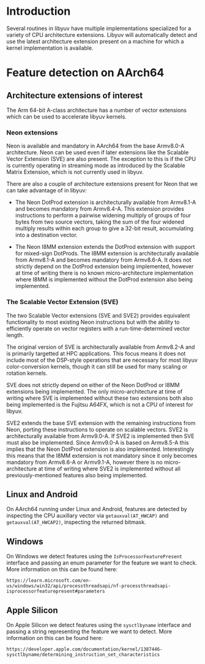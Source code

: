 # Introduction

Several routines in libyuv have multiple implementations specialized for a
variety of CPU architecture extensions. Libyuv will automatically detect and
use the latest architecture extension present on a machine for which a kernel
implementation is available.

# Feature detection on AArch64

## Architecture extensions of interest

The Arm 64-bit A-class architecture has a number of vector extensions which can
be used to accelerate libyuv kernels.

### Neon extensions

Neon is available and mandatory in AArch64 from the base Armv8.0-A
architecture. Neon can be used even if later extensions like the Scalable
Vector Extension (SVE) are also present. The exception to this is if the CPU is
currently operating in streaming mode as introduced by the Scalable Matrix
Extension, which is not currently used in libyuv.

There are also a couple of architecture extensions present for Neon that we can
take advantage of in libyuv:

* The Neon DotProd extension is architecturally available from Armv8.1-A and
  becomes mandatory from Armv8.4-A. This extension provides instructions to
  perform a pairwise widening multiply of groups of four bytes from two source
  vectors, taking the sum of the four widened multiply results within each
  group to give a 32-bit result, accumulating into a destination vector.

* The Neon I8MM extension extends the DotProd extension with support for
  mixed-sign DotProds. The I8MM extension is architecturally available from
  Armv8.1-A and becomes mandatory from Armv8.6-A. It does not strictly depend
  on the DotProd extension being implemented, however at time of writing there
  is no known micro-architecture implementation where I8MM is implemented
  without the DotProd extension also being implemented.

### The Scalable Vector Extension (SVE)

The two Scalable Vector extensions (SVE and SVE2) provides equivalent
functionality to most existing Neon instructions but with the ability to
efficiently operate on vector registers with a run-time-determined vector
length.

The original version of SVE is architecturally available from Armv8.2-A and is
primarily targetted at HPC applications. This focus means it does not include
most of the DSP-style operations that are necessary for most libyuv
color-conversion kernels, though it can still be used for many scaling or
rotation kernels.

SVE does not strictly depend on either of the Neon DotProd or I8MM extensions
being implemented. The only micro-architecture at time of writing where SVE is
implemented without these two extensions both also being implemented is the
Fujitsu A64FX, which is not a CPU of interest for libyuv.

SVE2 extends the base SVE extension with the remaining instructions from Neon,
porting these instructions to operate on scalable vectors. SVE2 is
architecturally available from Armv9.0-A. If SVE2 is implemented then SVE must
also be implemented. Since Armv9.0-A is based on Armv8.5-A this implies that
the Neon DotProd extension is also implemented. Interestingly this means that
the I8MM extension is not mandatory since it only becomes mandatory from
Armv8.6-A or Armv9.1-A, however there is no micro-architecture at time of
writing where SVE2 is implemented without all previously-mentioned features
also being implemented.

## Linux and Android

On AArch64 running under Linux and Android, features are detected by inspecting
the CPU auxillary vector via `getauxval(AT_HWCAP)` and `getauxval(AT_HWCAP2)`,
inspecting the returned bitmask.

## Windows

On Windows we detect features using the `IsProcessorFeaturePresent` interface
and passing an enum parameter for the feature we want to check. More
information on this can be found here:

    https://learn.microsoft.com/en-us/windows/win32/api/processthreadsapi/nf-processthreadsapi-isprocessorfeaturepresent#parameters

## Apple Silicon

On Apple Silicon we detect features using the `sysctlbyname` interface and
passing a string representing the feature we want to detect. More information
on this can be found here:

    https://developer.apple.com/documentation/kernel/1387446-sysctlbyname/determining_instruction_set_characteristics
